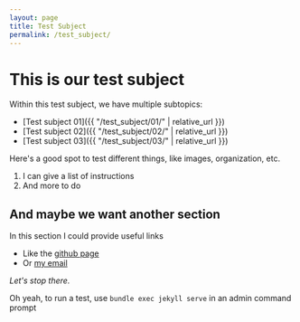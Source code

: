 ```yaml
---
layout: page
title: Test Subject
permalink: /test_subject/
---
```


# This is our test subject

Within this test subject, we have multiple subtopics:
* [Test subject 01]({{ "/test_subject/01/" | relative_url }})
* [Test subject 02]({{ "/test_subject/02/" | relative_url }})
* [Test subject 03]({{ "/test_subject/03/" | relative_url }})

Here's a good spot to test different things, like images, organization, etc.
1. I can give a list of instructions
2. And more to do

## And maybe we want another section
In this section I could provide useful links
* Like the [github page](https://github.mit.edu/bioelectronics/neuromodular)
* Or [my email](mailto:harrisonallen555@gmail.com)

*Let's stop there.*

Oh yeah, to run a test, use `bundle exec jekyll serve` in an admin command prompt